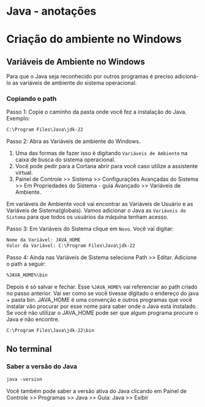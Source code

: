 <h1>Java - anotações</h1>


# Criação do ambiente no Windows


## Variáveis de Ambiente no Windows
Para que o Java seja reconhecido por outros programas é preciso adicioná-lo as variáveis de ambiente do sistema operacional.

### Copiando o path
Passo 1: Copie o caminho da pasta onde você fez a instalação do Java. Exemplo:
```txt
C:\Program Files\Java\jdk-22
```

Passo 2: Abra as Variáveis de ambiente do Windows.
1. Uma das formas de fazer isso é digitando `Variáveis de Ambiente` na caixa de busca do sistema operacional.
2. Você pode pedir para a Cortana abrir para você caso utilize a assistente virtual.
3. Painel de Controle >> Sistema >> Configurações Avançadas do Sistema >> Em Propriedades do Sistema - guia Avançado >> Variáveis de Ambiente.

Em variáveis de Ambiente você vai encontrar as Variáveis de Usuário e as Variáveis de Sistema(globais). Vamos adicionar o Java as `Variáveis do Sistema` para que todos os usuários da máquina tenham acesso.

Passo 3: Em Variáveis do Sistema clique em `Novo`. Você vai digitar:
```txt
Nome da Variável: JAVA_HOME
Valor da Variável: C:\Program Files\Java\jdk-22
```

Passo 4: Ainda nas Variáveis de Sistema selecione Path >> Editar. Adicione o path a seguir:
```txt
%JAVA_HOME%\bin
```
Depois é só salvar e fechar. Esse `%JAVA_HOME%` vai referenciar ao path criado no passo anterior. Vai ser como se você tivesse digitado o endereço do java + pasta bin. JAVA_HOME é uma convenção e outros programas que você instalar vão procurar por esse nome para saber onde o Java está instalado. Se você não utilizar o JAVA_HOME pode ser que algum programa procure o Java e não encontre.
```
C:\Program Files\Java\jdk-22\bin
```

## No terminal

### Saber a versão do Java
```txt
java -version
```
Você também pode saber a versão ativa do Java clicando em Painel de Controle >> Programas >> Java >> Guia: Java >> Exibir

